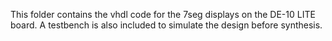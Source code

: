 This folder contains the vhdl code for the 7seg displays on the DE-10 LITE board. A testbench is also included to simulate the design before synthesis.
